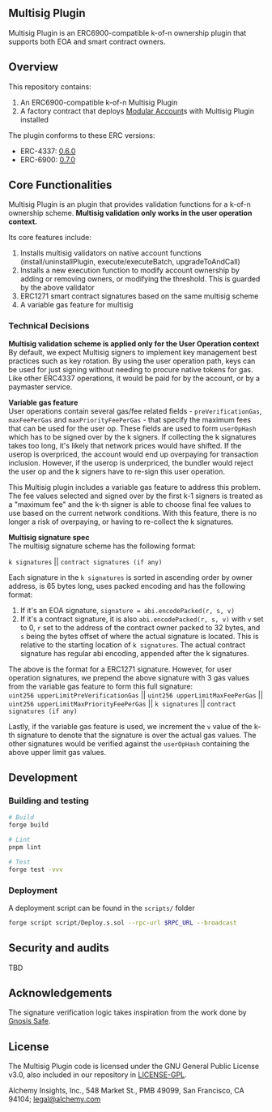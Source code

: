 ## Multisig Plugin

Multisig Plugin is an ERC6900-compatible k-of-n ownership plugin that supports both EOA and smart contract owners.

## Overview

This repository contains:
1. An ERC6900-compatible k-of-n Multisig Plugin
2. A factory contract that deploys [Modular Account](https://github.com/alchemyplatform/modular-account)s with Multisig Plugin installed

The plugin conforms to these ERC versions:
- ERC-4337: [0.6.0](https://github.com/eth-infinitism/account-abstraction/blob/releases/v0.6/eip/EIPS/eip-4337.md)
- ERC-6900: [0.7.0](https://github.com/erc6900/reference-implementation/blob/v0.7.x/standard/ERCs/erc-6900.md)

## Core Functionalities

Multisig Plugin is an plugin that provides validation functions for a k-of-n ownership scheme. **Multisig validation only works in the user operation context.**

Its core features include:
1. Installs multisig validators on native account functions (install/uninstallPlugin, execute/executeBatch, upgradeToAndCall)
2. Installs a new execution function to modify account ownership by adding or removing owners, or modifying the threshold. This is guarded by the above validator
3. ERC1271 smart contract signatures based on the same multisig scheme
4. A variable gas feature for multisig

### Technical Decisions

**Multisig validation scheme is applied only for the User Operation context**  
By default, we expect Multisig signers to implement key management best practices such as key rotation. By using the user operation path, keys can be used for just signing without needing to procure native tokens for gas. Like other ERC4337 operations, it would be paid for by the account, or by a paymaster service.

**Variable gas feature**  
User operations contain several gas/fee related fields - `preVerificationGas`, `maxFeePerGas` and `maxPriorityFeePerGas` - that specify the maximum fees that can be used for the user op. These fields are used to form `userOpHash` which has to be signed over by the k signers. If collecting the k signatures takes too long, it's likely that network prices would have shifted. If the userop is overpriced, the account would end up overpaying for transaction inclusion. However, if the userop is underpriced, the bundler would reject the user op and the k signers have to re-sign this user operation.

This Multisig plugin includes a variable gas feature to address this problem. The fee values selected and signed over by the first k-1 signers is treated as a "maximum fee" and the k-th signer is able to choose final fee values to use based on the current network conditions. With this feature, there is no longer a risk of overpaying, or having to re-collect the k signatures.

**Multisig signature spec**  
The multisig signature scheme has the following format:

`k signatures` || `contract signatures (if any)`

Each signature in the `k signatures` is sorted in ascending order by owner address, is 65 bytes long, uses packed encoding and has the following format:
1. If it's an EOA signature, `signature = abi.encodePacked(r, s, v)`
2. If it's a contract signature, it is also `abi.encodePacked(r, s, v)` with `v` set to 0, `r` set to the address of the contract owner packed to 32 bytes, and `s` being the bytes offset of where the actual signature is located. This is relative to the starting location of `k signatures`. The actual contract signature has regular abi encoding, appended after the k signatures.

The above is the format for a ERC1271 signature. However, for user operation signatures, we prepend the above signature with 3 gas values from the variable gas feature to form this full signature:  
`uint256 upperLimitPreVerificationGas` || `uint256 upperLimitMaxFeePerGas` || `uint256 upperLimitMaxPriorityFeePerGas` || `k signatures` || `contract signatures (if any)`

Lastly, if the variable gas feature is used, we increment the `v` value of the k-th signature to denote that the signature is over the actual gas values. The other signatures would be verified against the `userOpHash` containing the above upper limit gas values.

## Development

### Building and testing

```bash
# Build
forge build

# Lint
pnpm lint

# Test
forge test -vvv
```

### Deployment

A deployment script can be found in the `scripts/` folder

```bash
forge script script/Deploy.s.sol --rpc-url $RPC_URL --broadcast
```

## Security and audits

TBD

## Acknowledgements

The signature verification logic takes inspiration from the work done by [Gnosis Safe](https://github.com/safe-global/safe-smart-account).

## License

The Multisig Plugin code is licensed under the GNU General Public License v3.0, also included in our repository in [LICENSE-GPL](LICENSE-GPL).

Alchemy Insights, Inc., 548 Market St., PMB 49099, San Francisco, CA 94104; legal@alchemy.com
